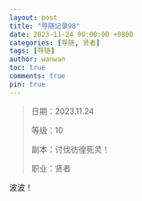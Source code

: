 ```yaml
---
layout: post
title: "导随记录98"
date: 2023-11-24 00:00:00 +0800
categories: [导随, 贤者]
tags: [导随]
author: wanwan
toc: true
comments: true
pin: true
---
```

> 日期：2023.11.24
>
> 等级：10
>
> 副本：讨伐彷徨死灵！
>
> 职业：贤者

波波！